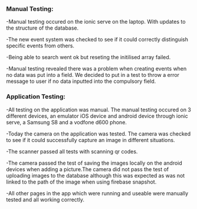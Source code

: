 ### Manual Testing:

-Manual testing occured on the ionic serve on the laptop. With updates to the structure of the database. 

-The new event system was checked to see if it could correctly distinguish specific events from others. 

-Being able to search went ok but reseting the initilised array failed.

-Manual testing revealed there was a problem when creating events when no data was put into a field. We decided to put in a test to throw a error message to user if no data inputted into the compulsory field. 
 


### Application Testing:

-All testing on the application was manual. The manual testing occured on 3 different devices, an emulator iOS device and android device through ionic serve, a Samsung S8 and a vodfone d600 phone.

-Today the camera on the application was tested. The camera was checked to see if it could successfully capture an image in different situations.

-The scanner passed all tests with scanning qr codes. 


-The camera passed the test of saving the images locally on the android devices when adding a picture.The camera did not pass the test of uploading images to the database although this was expected as was not linked to the path of the image when using firebase snapshot.

-All other pages in the app which were running and useable were manually tested and all working correctly.

